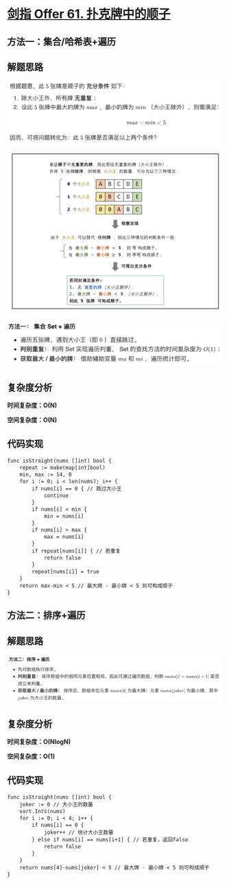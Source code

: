 # [剑指 Offer 61. 扑克牌中的顺子](https://leetcode-cn.com/problems/bu-ke-pai-zhong-de-shun-zi-lcof/)

## 方法一：集合/哈希表+遍历

## 解题思路

![ADCD7CCD-7249-440B-B6AE-8D1D9CED9B12](images/ADCD7CCD-7249-440B-B6AE-8D1D9CED9B12.png)

![5B256C2E-0DF9-48CC-B31B-A4D8F3F1F584](images/5B256C2E-0DF9-48CC-B31B-A4D8F3F1F584.png)

![3725F336-1CC9-43DE-B8C8-9197BABF87A5](images/3725F336-1CC9-43DE-B8C8-9197BABF87A5.png)

## 复杂度分析

**时间复杂度：O(N)**

**空间复杂度：O(N)** 

## 代码实现

```golang
func isStraight(nums []int) bool {
	repeat := make(map[int]bool)
	min, max := 14, 0
	for i := 0; i < len(nums); i++ {
		if nums[i] == 0 { // 跳过大小王
			continue
		}
		if nums[i] < min {
			min = nums[i]
		}
		if nums[i] > max {
			max = nums[i]
		}
		if repeat[nums[i]] { // 若重复
			return false
		}
		repeat[nums[i]] = true
	}
	return max-min < 5 // 最大牌 - 最小牌 < 5 则可构成顺子
}
```

## 方法二：排序+遍历

## 解题思路

![C930B457-DF79-45E6-9FC2-3041C5C68B92](images/C930B457-DF79-45E6-9FC2-3041C5C68B92.png)

## 复杂度分析

**时间复杂度：O(NlogN)**

**空间复杂度：O(1)** 

## 代码实现

```golang
func isStraight(nums []int) bool {
	joker := 0 // 大小王的数量
	sort.Ints(nums)
	for i := 0; i < 4; i++ {
		if nums[i] == 0 {
			joker++ // 统计大小王数量
		} else if nums[i] == nums[i+1] { // 若重复，返回false
			return false
		}
	}
	return nums[4]-nums[joker] < 5 // 最大牌 - 最小牌 < 5 则可构成顺子
}
```

